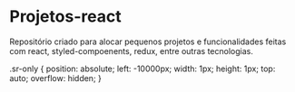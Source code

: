 # Projetos-react

Repositório criado para alocar pequenos projetos e funcionalidades feitas com react, styled-compoenents, redux, entre outras tecnologias.



.sr-only {
  position: absolute;
  left: -10000px;
  width: 1px;
  height: 1px;
  top: auto;
  overflow: hidden;
}

